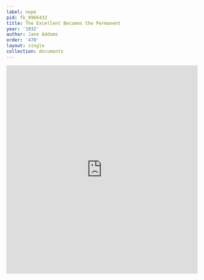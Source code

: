 ```yaml
---
label: nope
pid: fk_9966432
title: The Excellent Becomes the Permanent
year: '1932'
author: Jane Addams
order: '470'
layout: single
collection: documents
---
```

<iframe src="https://northwestern.app.box.com/embed/s/d4eg64uad482plb861kxn8bqvpk0o7yv?sortColumn=date&view=list" width="100%" height="550" frameborder="0" allowfullscreen webkitallowfullscreen msallowfullscreen></iframe>
